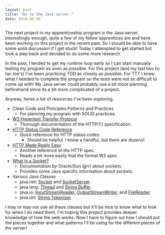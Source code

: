 ```yaml
---
layout: post
title: "On to the Java server."
date: 2014-06-26
---
```


The next project in my apprenticeship program is the Java server. Interestingly enough, quite a few of my fellow apprentices are and have been working on this project in the recent past. So I should be able to have some solid discussion if I get stuck! Today I attempted to get started but took a step back and decided to do some more research. 

In the past, I tended to get my runtime loop early so I can start manually testing my program as soon as possible. For this project (and my last two tic tac toe's) I've been practicing TDD as closely as possible. For TTT I knew what I needed to complete the program so the tests were not so difficult to come up with! My Java server could probably use a bit more planning beforehand since its a bit more complicated of a project. 

Anyway, heres a list of resources I've been exploring. 

* Clean Code and Principles Patterns and Practices
  * For planning my program with SOLID practices.
* [W3 Hypertext Transfer Protocol][w3]
  * Thorough documentation of the HTTP/1.1 specification.  
* [HTTP Status Code Reference][status]
  * Quick reference for HTTP status codes.
	* Should be helpful. I know a handful, but there are dozens! 
* [HTTP Made Really Easy][httpeasy]
	* Another reference of the HTTP spec. 
	* Reads a bit more easily that the formal W3 spec. 
* [What Is a Socket?][wias]
	* Documentation by Oracle/Sun (grr) about sockets.
	* Provides some Java specific information about sockets.
* Various Java Classes
	* java.net: [Socket][sock] and [SocketServer][sockserve].
	* java.lang: [Thread][thread] and [String Buffer][sb].
	* java.io: [InputStreamReader][isr], [OutputStreamWriter][osw], and [FileReader][fr].
	* java.util: [String Tokenizer][st].
	
I may or may not use all these classes but it'll be nice to know what to look for when I do need them. I'm hoping this project provides deeper knowledge of how the web works. Now I have to figure out how I should put the pieces together and what patterns I'll be using for the different pieces of the server! 



[w3]: http://www.w3.org/Protocols/rfc2616/rfc2616.html
[status]: http://www.iana.org/assignments/http-status-codes/http-status-codes.xhtml
[httpeasy]: http://www.jmarshall.com/easy/http/
[wias]: http://docs.oracle.com/javase/tutorial/networking/sockets/definition.html
[sock]: http://docs.oracle.com/javase/8/docs/api/java/net/Socket.html
[sockserve]: http://docs.oracle.com/javase/8/docs/api/java/net/ServerSocket.html
[thread]: http://docs.oracle.com/javase/8/docs/api/java/lang/Thread.html
[isr]: http://docs.oracle.com/javase/8/docs/api/java/io/InputStreamReader.html
[osw]: http://docs.oracle.com/javase/8/docs/api/java/io/OutputStreamWriter.html
[fr]: http://docs.oracle.com/javase/8/docs/api/java/io/FileReader.html
[st]: http://docs.oracle.com/javase/8/docs/api/java/util/StringTokenizer.html
[sb]: http://docs.oracle.com/javase/8/docs/api/java/lang/StringBuffer.html
